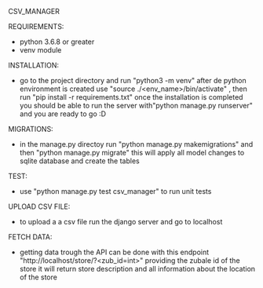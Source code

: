 CSV_MANAGER

REQUIREMENTS:
- python 3.6.8 or greater 
- venv module

INSTALLATION:
- go to the project directory and run "python3 -m venv" after de python environment is created use "source ./<env_name>/bin/activate" ,
  then run "pip install -r requirements.txt" once the installation is completed you should be able to run the server with"python manage.py runserver"
  and you are ready to go :D

MIGRATIONS:
- in the manage.py directoy run "python manage.py makemigrations" and then "python manage.py migrate" this will apply all model changes to 
  sqlite database and create the tables

TEST:
- use "python manage.py test csv_manager" to run unit tests

UPLOAD CSV FILE:
- to upload a a csv file run the django server and go to localhost

FETCH DATA:
- getting data trough the API can be done with this endpoint "http://localhost/store/?<zub_id=int>" providing the zubale id of the store
  it will return store description and all information about the location of the store
